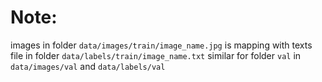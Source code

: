 # Note:
images in folder `data/images/train/image_name.jpg` is mapping with texts file in folder `data/labels/train/image_name.txt`
similar for folder `val` in `data/images/val` and `data/labels/val` 
